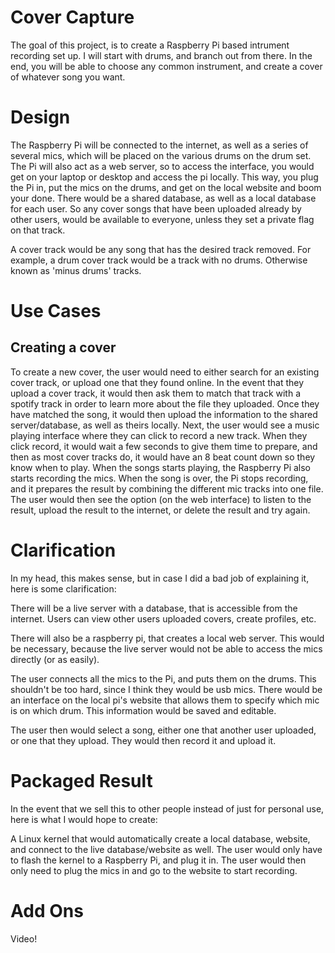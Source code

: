 # Cover Capture
The goal of this project, is to create a Raspberry Pi based intrument recording set up. I will start with drums, and branch out from there. In the end, you will be able to choose any common instrument, and create a cover of whatever song you want.

# Design
The Raspberry Pi will be connected to the internet, as well as a series of several mics, which will be placed on the various drums on the drum set. The Pi will also act as a web server, so to access the interface, you would get on your laptop or desktop and access the pi locally. This way, you plug the Pi in, put the mics on the drums, and get on the local website and boom your done. There would be a shared database, as well as a local database for each user. So any cover songs that have been uploaded already by other users, would be available to everyone, unless they set a private flag on that track. 

A cover track would be any song that has the desired track removed. For example, a drum cover track would be a track with no drums. Otherwise known as 'minus drums' tracks. 

# Use Cases
## Creating a cover
To create a new cover, the user would need to either search for an existing cover track, or upload one that they found online. In the event that they upload a cover track, it would then ask them to match that track with a spotify track in order to learn more about the file they uploaded. Once they have matched the song, it would then upload the information to the shared server/database, as well as theirs locally. Next, the user would see a music playing interface where they can click to record a new track. When they click record, it would wait a few seconds to give them time to prepare, and then as most cover tracks do, it would have an 8 beat count down so they know when to play. When the songs starts playing, the Raspberry Pi also starts recording the mics. When the song is over, the Pi stops recording, and it prepares the result by combining the different mic tracks into one file. The user would then see the option (on the web interface) to listen to the result, upload the result to the internet, or delete the result and try again. 

# Clarification
In my head, this makes sense, but in case I did a bad job of explaining it, here is some clarification: 

There will be a live server with a database, that is accessible from the internet. Users can view other users uploaded covers, create profiles, etc. 

There will also be a raspberry pi, that creates a local web server. This would be necessary, because the live server would not be able to access the mics directly (or as easily). 

The user connects all the mics to the Pi, and puts them on the drums. This shouldn't be too hard, since I think they would be usb mics. There would be an interface on the local pi's website that allows them to specify which mic is on which drum. This information would be saved and editable.

The user then would select a song, either one that another user uploaded, or one that they upload. They would then record it and upload it. 

# Packaged Result
In the event that we sell this to other people instead of just for personal use, here is what I would hope to create:

A Linux kernel that would automatically create a local database, website, and connect to the live database/website as well. The user would only have to flash the kernel to a Raspberry Pi, and plug it in. The user would then only need to plug the mics in and go to the website to start recording. 



# Add Ons
Video!

